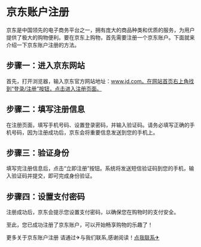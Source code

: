 # 京东账户注册

京东是中国领先的电子商务平台之一，拥有庞大的商品种类和优质的服务，为用户提供了极大的购物便利。要在京东上购物，首先需要注册一个京东账户。下面就来介绍一下京东账户注册的方法。

## 步骤一：进入京东网站

首先，打开浏览器，输入京东官方网站地址：www.jd.com。在网站首页右上角找到“登录/注册”按钮，点击进入注册页面。

## 步骤二：填写注册信息

在注册页面，填写手机号码、设置登录密码，并输入验证码。请务必填写正确的手机号码，因为注册成功后，京东会将重要信息发送到您的手机上。

## 步骤三：验证身份

填写完注册信息后，点击“立即注册”按钮。系统将发送短信验证码到您的手机，输入验证码并提交，即可完成身份验证。

## 步骤四：设置支付密码

注册成功后，京东会提示您设置支付密码，以确保您在购物时的支付安全。

至此，您已成功注册了京东账户，可以开始畅享购物的乐趣了！

更多关于京东账户注册 请通过✈与我们联系,感谢阅读！[点我联系✈](https://file.k02.cc)